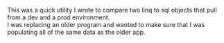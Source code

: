 This was a quick utility I wrote to compare two linq to sql objects that pull from a dev and a prod environment.  
I was replacing an older program and wanted to make sure that I was populating all of the same data as the older app.
